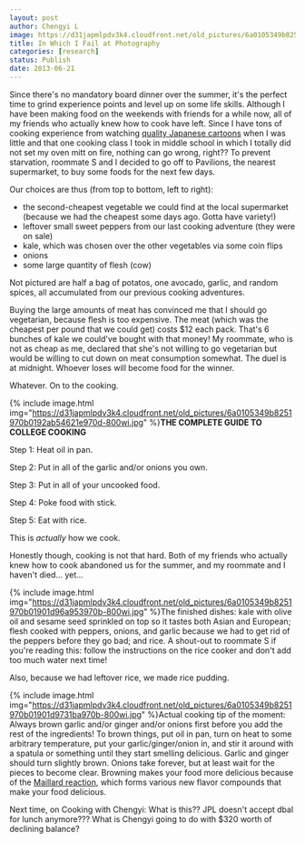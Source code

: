 ```yaml
---
layout: post
author: Chengyi L
image: https://d31japmlpdv3k4.cloudfront.net/old_pictures/6a0105349b8251970b0192ab5403f4970d-800wi.jpg
title: In Which I Fail at Photography
categories: [research]
status: Publish
date: 2013-06-21
---
```



Since there's no mandatory board dinner over the summer, it's the perfect time to grind experience points and level up on some life skills. Although I have been making food on the weekends with friends for a while now, all of my friends who actually knew how to cook have left. Since I have tons of cooking experience from watching <a href="https://en.wikipedia.org/wiki/Ch%C5%ABka_Ichiban">quality Japanese cartoons</a> when I was little and that one cooking class I took in middle school in which I totally did not set my oven mitt on fire, nothing can go wrong, right??
To prevent starvation, roommate S and I decided to go off to Pavilions, the nearest supermarket, to buy some foods for the next few days. 

 
 Our choices are thus (from top to bottom, left to right): 

- the second-cheapest vegetable we could find at the local supermarket (because we had the cheapest some days ago. Gotta have variety!)
- leftover small sweet peppers from our last cooking adventure (they were on sale)
- kale, which was chosen over the other vegetables via some coin flips
- onions
- some large quantity of flesh (cow)

Not pictured are half a bag of potatos, one avocado, garlic, and random spices, all accumulated from our previous cooking adventures. 

Buying the large amounts of meat has convinced me that I should go vegetarian, because flesh is too expensive. The meat (which was the cheapest per pound that we could get) costs $12 each pack. That's 6 bunches of kale we could've bought with that money! My roommate, who is not as cheap as me, declared that she's not willing to go vegetarian but would be willing to cut down on meat consumption somewhat. The duel is at midnight. Whoever loses will become food for the winner.

Whatever. On to the cooking. 

{% include image.html img="https://d31japmlpdv3k4.cloudfront.net/old_pictures/6a0105349b8251970b0192ab54621e970d-800wi.jpg" %}**THE COMPLETE GUIDE TO COLLEGE COOKING**

Step 1: Heat oil in pan.

Step 2: Put in all of the garlic and/or onions you own. 

Step 3: Put in all of your uncooked food.

Step 4: Poke food with stick.

Step 5: Eat with rice. 

This is *actually* how we cook. 

Honestly though, cooking is not that hard. Both of my friends who actually knew how to cook abandoned us for the summer, and my roommate and I haven't died... yet... 

{% include image.html img="https://d31japmlpdv3k4.cloudfront.net/old_pictures/6a0105349b8251970b01901d96a953970b-800wi.jpg" %}The finished dishes: kale with olive oil and sesame seed sprinkled on top so it tastes both Asian and European; flesh cooked with peppers, onions, and garlic because we had to get rid of the peppers before they go bad; and rice. A shout-out to roommate S if you're reading this: follow the instructions on the rice cooker and don't add too much water next time!

Also, because we had leftover rice, we made rice pudding.


{% include image.html img="https://d31japmlpdv3k4.cloudfront.net/old_pictures/6a0105349b8251970b01901d9731ba970b-800wi.jpg" %}Actual cooking tip of the moment: Always brown garlic and/or ginger and/or onions first before you add the rest of the ingredients! To brown things, put oil in pan, turn on heat to some arbitrary temperature, put your garlic/ginger/onion in, and stir it around with a spatula or something until they start smelling delicious. Garlic and ginger should turn slightly brown. Onions take forever, but at least wait for the pieces to become clear. Browning makes your food more delicious because of the <a href="https://en.wikipedia.org/wiki/Maillard_reaction">Maillard reaction</a>, which forms various new flavor compounds that make your food delicious. 

Next time, on Cooking with Chengyi: What is this?? JPL doesn't accept dbal for lunch anymore??? What is Chengyi going to do with $320 worth of declining balance? 

